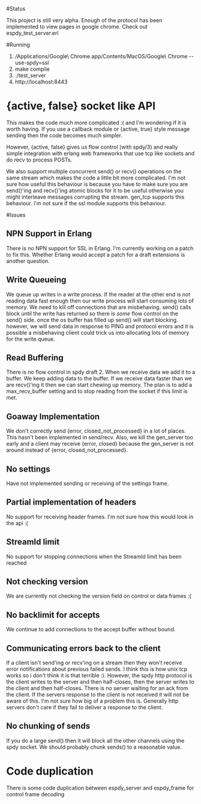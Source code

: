 #Status

This project is still very alpha. Enough of the protocol has been implemented to view pages in google chrome. Check out espdy_test_server.erl

#Running
1. /Applications/Google\ Chrome.app/Contents/MacOS/Google\ Chrome --use-spdy=ssl
2. make compile
3. ./test_server
4. http://localhost:8443

# {active, false} socket like API
This makes the code much more complicated :( and I'm wondering if it is worth having. If you use a callback module or {active, true} style message sending
then the code becomes much simpler.

However, {active, false} gives us flow control (with spdy/3) and really simple integration with erlang web frameworks that use tcp like sockets and do recv to process POSTs.

We also support multiple concurrent send() or recv() operations on the same stream which makes the code a little bit more complicated. I'm not sure how useful this behaviour is because you have to make sure you are send()'ing and recv()'ing atomic blocks for it to be useful otherwise you might interleave messages corrupting the stream. gen_tcp supports this behaviour. i'm not sure if the ssl module supports this behaviour.

#Issues

## NPN Support in Erlang

There is no NPN support for SSL in Erlang. I'm currently working on a patch to fix this. Whether Erlang
would accept a patch for a draft extensions is another question.

## Write Queueing

We queue up writes in a write process. If the reader at the other end is not reading data fast enough then our write process will start consuming lots of memory. We need to kill off connections that are misbehaving. send() calls block until the write has returned so there is _some_ flow control on the send() side. once the os buffer has filled up send() will start blocking. however, we will send data in response to PING and protocol errors and it is possible a misbehaving client could trick us into allocating lots of memory for the write queue. 

## Read Buffering

There is no flow control in spdy draft 2. When we receive data we add it to a buffer. We keep adding data to the buffer. If we receive data faster than we are recv()'ing it then we can start chewing up memory. The plan is to add a max_recv_buffer setting and to stop reading from the socket if this limit is met.

## Goaway Implementation

We don't correctly send {error, closed_not_processed} in a lot of places. This hasn't been implemented in send/recv. Also, we kill the gen_server too early and a client may receive {error, closed} because the gen_server is not around instead of {error, closed_not_processed}.

## No settings

Have not implemented sending or receiving of the settings frame.

## Partial implementation of headers

No support for receiving header frames. I'm not sure how this would look in the api :(

## StreamId limit

No support for stopping connections when the StreamId limit has been reached 

## Not checking version

We are currently not checking the version field on control or data frames :(

## No backlimit for accepts

We continue to add connections to the accept buffer without bound.

## Communicating errors back to the client

If a client isn't send'ing or recv'ing on a stream then they won't receive error notifications about previous failed sends. I think this is how unix
tcp works so i don't think it is that terrible :). However, the spdy http protocol is the client writes to the server and then half-closes, then the 
server writes to the client and then half-closes. There is no server waiting for an ack from the client. If the servers response to the client is not
received it will not be aware of this. I'm not sure how big of a problem this is. Generally http servers don't care if they fail to deliver a response
to the client.

## No chunking of sends

If you do a large send() then it will block all the other channels using the spdy socket. We should probably chunk sends() to a reasonable value.

# Code duplication 

There is some code duplication between espdy_server and espdy_frame for control frame decoding

